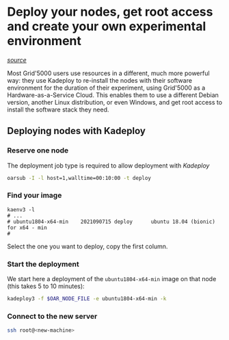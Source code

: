 # Deploy your nodes, get root access and create your own experimental environment
[*source*](https://www.grid5000.fr/w/Getting_Started#Deploying_your_nodes_to_get_root_access_and_create_your_own_experimental_environment)


Most Grid'5000 users use resources in a different, much more powerful way: they use Kadeploy to re-install the nodes with their software environment for the duration of their experiment, using Grid'5000 as a Hardware-as-a-Service Cloud. 
This enables them to use a different Debian version, another Linux distribution, or even Windows, and get root access to install the software stack they need. 

## Deploying nodes with Kadeploy

### Reserve one node 
The deployment job type is required to allow deployment with *Kadeploy*

```bash
oarsub -I -l host=1,walltime=00:10:00 -t deploy
```

### Find your image

```
kaenv3 -l
# ...
# ubuntu1804-x64-min    2021090715 deploy      ubuntu 18.04 (bionic) for x64 - min
#
```

Select the one you want to deploy, copy the first column.

### Start the deployment
We start here a deployment of the `ubuntu1804-x64-min` image on that node (this takes 5 to 10 minutes): 

```bash
kadeploy3 -f $OAR_NODE_FILE -e ubuntu1804-x64-min -k
```

### Connect to the new server

```bash
ssh root@<new-machine>
```
